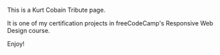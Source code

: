 This is a Kurt Cobain Tribute page.

It is one of my certification projects in freeCodeCamp's Responsive Web Design course.

Enjoy!